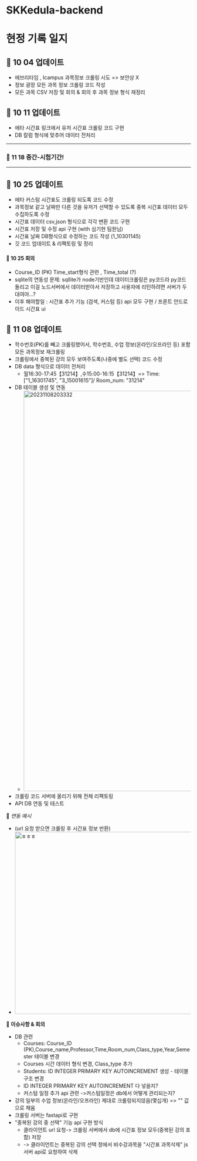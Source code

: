 # SKKedula-backend
# 현정 기록 일지

## 📄 10 04 업데이트
- 에브리타임 , Icampus 과목정보 크롤링 시도 => 보안상 X
- 정보 광장 모든 과목 정보 크롤링 코드 작성
- 모든 과목 CSV 저장 및 회의 & 회의 후 과목 정보 형식 재정리

## 📄 10 11 업데이트
- 에타 시간표 링크에서 유저 시간표 크롤링 코드 구현
- DB 칼럼 형식에 맞추어 데이터 전처리

---
### 💪 11 18 중간-시험기간!
---

## 📄 10 25 업데이트
- 에타 커스텀 시간표도 크롤링 되도록 코드 수정
- 과목정보 같고 날짜만 다른 것을 유저가 선택할 수 있도록 중복 시간표 데이터 모두 수집하도록 수정
- 시간표 데이터 csv,json 형식으로 각각 변환 코드 구현
- 시간표 저장 및 수정 api 구현 (with 심기현 팀원님)
- 시간표 날짜 DB형식으로 수정하는 코드 작성 (1_10301145)
- 깃 코드 업데이트 & 리팩토링 및 정리

#### 🔧 10 25 회의
- Course_ID (PK)	Time_start형식 관련 , Time_total (?)
- sqlite의 연동성 문제:
  sqllite가 node기반인데 데이터크롤링은 py코드라 py코드돌리고 이걸 노드서버에서 데이터받아서 저장하고 사용자에 리턴하려면 서버가 두대여야...?
- 이후 해야할일 : 시간표 추가 기능 (검색, 커스텀 등) api 모두 구현 / 프론트 안드로이드 시간표 ui

## 📄 11 08 업데이트

- 학수번호(PK)를 빼고 크롤링했어서, 학수번호, 수업 정보(온라인/오프라인 등) 포함 모든 과목정보 재크롤링
- 크롤링에서 중복된 강의 모두 보여주도록(나중에 별도 선택) 코드 수정
- DB data 형식으로 데이터 전처리
    - 월16:30-17:45【31214】,수15:00-16:15【31214】=> Time: ["1_16301745", "3_15001615"]/ Room_num: "31214"
- DB 테이블 생성 및 연동
    - <img width="1092" alt="20231108203332" src="https://github.com/codefactory-co/flutter-lv1-project-u-and-i/assets/72601276/6f9f521e-7c9a-44cb-9eee-1c0ef604c11a">
- 크롤링 코드 서버에 올리기 위해 전체 리팩토링
- API DB 연동 및 테스트


🔘 *연동 예시*
- (url 요청 받으면 크롤링 후 시간표 정보 반환)
- <img width="497" alt="ㅎㅎㅎ" src="https://github.com/codefactory-co/flutter-lv1-project-u-and-i/assets/72601276/4d26ed1f-63db-4188-ac95-cc526b8cbac5">



**🤔 이슈사항 & 회의**
- DB 관련
    - Courses: Course_ID (PK),Course_name,Professor,Time,Room_num,Class_type,Year,Semester 테이블 변경
    - Courses 시간 데이터 형식 변경, Class_type 추가
    - Students: ID INTEGER PRIMARY KEY AUTOINCREMENT 생성 - 테이블 구조 변경
    - ID INTEGER PRIMARY KEY AUTOINCREMENT 다 넣을지?
    - 커스텀 일정 추가 api 관련 ->커스텀일정은 db에서 어떻게 관리되는지?
- 강의 일부의 수업 정보(온라인/오프라인) 제대로 크롤링되지않음(몇십개) => "" 값으로 채움
- 크롤링 서버는 fastapi로 구현
- "중복된 강의 중 선택" 기능 api 구현 방식
    - 클라이언트 url 요청-> 크롤링 서버에서 db에 시간표 정보 모두(중복된 강의 포함) 저장
    - -> 클라이언트는 중복된 강의 선택 창에서 비수강과목을 "시간표 과목삭제" js서버 api로 요청하여 삭제
